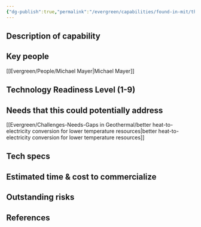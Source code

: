 ```yaml
---
{"dg-publish":true,"permalink":"/evergreen/capabilities/found-in-mit/thermal-energy-harvester/","tags":["capability","rtcnl"]}
---
```




## Description of capability


## Key people
[[Evergreen/People/Michael Mayer\|Michael Mayer]]

## Technology Readiness Level (1-9)


## Needs that this could potentially address
[[Evergreen/Challenges-Needs-Gaps in Geothermal/better heat-to-electricity conversion for lower temperature resources\|better heat-to-electricity conversion for lower temperature resources]]

## Tech specs


## Estimated time & cost to commercialize


## Outstanding risks


## References